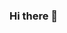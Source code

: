 ### Hi there 👋

<!--
**BrvAlexis/BrvAlexis** is a ✨ _special_ ✨ repository because its `README.md` (this file) appears on your GitHub profile.



## About Me

Hello! 👋 I'm Alexis, a passionate web developer currently studying web development. I specialize in Ruby on Rails and enjoy building web applications that make a positive impact. 

- 🌱 I'm currently learning various programming languages and technologies.
- 💼 Looking for internship opportunities in web development.
- 📫 You can reach me at "brevieralexis@gmail.com".


## Contact

If you have any questions or would like to collaborate, feel free to reach out to me at brevieralexis@gmail.com or connect with me on www.linkedin.com/in/alexis-brevier-5a10b9249 .
